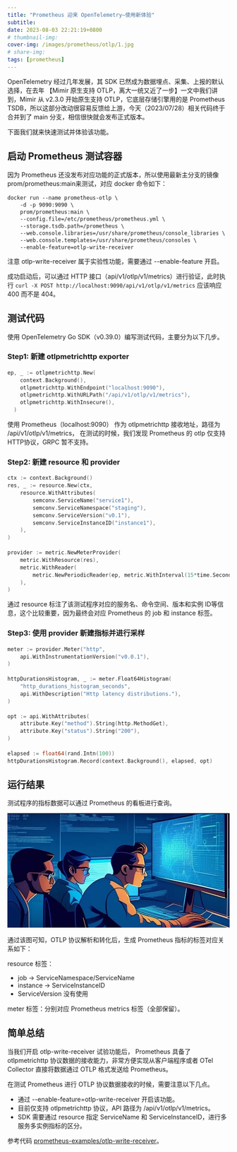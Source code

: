 ```yaml
---
title: "Prometheus 迎来 OpenTelemetry—使用新体验"
subtitle: 
date: 2023-08-03 22:21:19+0800
# thumbnail-img: 
cover-img: /images/prometheus/otlp/1.jpg
# share-img: 
tags: [prometheus]
---
```


OpenTelemetry 经过几年发展，其 SDK 已然成为数据埋点、采集、上报的默认选择，在去年 【Mimir 原生支持 OTLP，离大一统又近了一步】一文中我们讲到，Mimir 从 v2.3.0 开始原生支持 OTLP，它底层存储引擎用的是 Prometheus TSDB，所以这部分改动很容易反馈给上游，今天（2023/07/28）相关代码终于合并到了 main 分支，相信很快就会发布正式版本。

下面我们就来快速测试并体验该功能。

## 启动 Prometheus 测试容器

因为 Prometheus 还没发布对应功能的正式版本，所以使用最新主分支的镜像 prom/prometheus:main来测试，对应 docker 命令如下：

```
docker run --name prometheus-otlp \
    -d -p 9090:9090 \
    prom/prometheus:main \
    --config.file=/etc/prometheus/prometheus.yml \
    --storage.tsdb.path=/prometheus \
    --web.console.libraries=/usr/share/prometheus/console_libraries \
    --web.console.templates=/usr/share/prometheus/consoles \
    --enable-feature=otlp-write-receiver
```

注意 otlp-write-receiver 属于实验性功能，需要通过 --enable-feature 开启。

成功启动后，可以通过 HTTP 接口（api/v1/otlp/v1/metrics）进行验证，此时执行 `curl -X POST http://localhost:9090/api/v1/otlp/v1/metrics` 应该响应 400 而不是 404。

## 测试代码

使用 OpenTelemetry Go SDK（v0.39.0）编写测试代码，主要分为以下几步。

### Step1: 新建 otlpmetrichttp exporter

```go
ep, _ := otlpmetrichttp.New(
    context.Background(),
    otlpmetrichttp.WithEndpoint("localhost:9090"),
    otlpmetrichttp.WithURLPath("/api/v1/otlp/v1/metrics"),
    otlpmetrichttp.WithInsecure(),
  )
```

使用 Prometheus（localhost:9090） 作为 otlpmetrichttp 接收地址，路径为 /api/v1/otlp/v1/metrics， 在测试的时候，我们发现 Prometheus 的 otlp 仅支持 HTTP协议，GRPC 暂不支持。

### Step2: 新建 resource 和 provider

```go
ctx := context.Background()
res, _ := resource.New(ctx,
    resource.WithAttributes(
        semconv.ServiceName("service1"),
        semconv.ServiceNamespace("staging"),
        semconv.ServiceVersion("v0.1"),
        semconv.ServiceInstanceID("instance1"),
    ),
)

provider := metric.NewMeterProvider(
    metric.WithResource(res),
    metric.WithReader(
        metric.NewPeriodicReader(ep, metric.WithInterval(15*time.Second)),
    ),
)
```

通过 resource 标注了该测试程序对应的服务名、命令空间、版本和实例 ID等信息，这个比较重要，因为最终会对应 Prometheus 的 job 和 instance 标签。

### Step3: 使用 provider 新建指标并进行采样

```go
meter := provider.Meter("http",
    api.WithInstrumentationVersion("v0.0.1"),
)

httpDurationsHistogram, _ := meter.Float64Histogram(
    "http_durations_histogram_seconds",
    api.WithDescription("Http latency distributions."),
)

opt := api.WithAttributes(
    attribute.Key("method").String(http.MethodGet),
    attribute.Key("status").String("200"),
)

elapsed := float64(rand.Intn(100))
httpDurationsHistogram.Record(context.Background(), elapsed, opt)
```

## 运行结果

测试程序的指标数据可以通过 Prometheus 的看板进行查询。

![otlp-console.jpg](/images/prometheus/otlp/1.jpg)

通过该图可知，OTLP 协议解析和转化后，生成 Prometheus 指标的标签对应关系如下：

resource 标签：

- job -> ServiceNamespace/ServiceName
- instance -> ServiceInstanceID
- ServiceVersion 没有使用

meter 标签：分别对应 Prometheus metrics 标签（全部保留）。

## 简单总结

当我们开启 otlp-write-receiver 试验功能后， Prometheus 具备了 otlpmetrichttp 协议数据的接收能力，非常方便实现从客户端程序或者 OTel Collector 直接将数据通过 OTLP 格式发送给 Prometheus。

在测试 Prometheus 进行 OTLP 协议数据接收的时候，需要注意以下几点。

- 通过 --enable-feature=otlp-write-receiver 开启该功能。
- 目前仅支持 otlpmetrichttp 协议，API 路径为 /api/v1/otlp/v1/metrics。
- SDK 需要通过 resource 指定 ServiceName 和 ServiceInstanceID，进行多服务多实例指标的区分。

参考代码 [prometheus-examples/otlp-write-receiver](https://github.com/songjiayang/prometheus-examples/tree/main/otlp-write-receiver)。